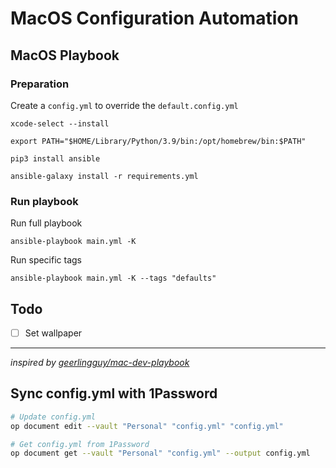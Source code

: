# MacOS Configuration Automation

## MacOS Playbook

### Preparation

Create a `config.yml` to override the `default.config.yml`

```
xcode-select --install

export PATH="$HOME/Library/Python/3.9/bin:/opt/homebrew/bin:$PATH"

pip3 install ansible

ansible-galaxy install -r requirements.yml
```

### Run playbook

Run full playbook

```
ansible-playbook main.yml -K
```

Run specific tags

```
ansible-playbook main.yml -K --tags "defaults"
```

## Todo

- [ ] Set wallpaper

---

_inspired by [geerlingguy/mac-dev-playbook](https://github.com/geerlingguy/mac-dev-playbook/tree/master)_


## Sync config.yml with 1Password

```bash
# Update config.yml
op document edit --vault "Personal" "config.yml" "config.yml"

# Get config.yml from 1Password
op document get --vault "Personal" "config.yml" --output config.yml
```


